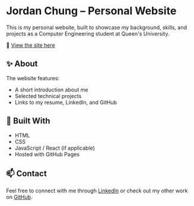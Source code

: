 # Jordan Chung – Personal Website

This is my personal website, built to showcase my background, skills, and projects as a Computer Engineering student at Queen's University.

🔗 [View the site here](https://jordyo40.github.io/jordyo40/)

## ✨ About

The website features:
- A short introduction about me
- Selected technical projects
- Links to my resume, LinkedIn, and GitHub

## 🚀 Built With

- HTML
- CSS
- JavaScript / React (if applicable)
- Hosted with GitHub Pages

## 📫 Contact

Feel free to connect with me through [LinkedIn](https://www.linkedin.com/in/YOURUSERNAME) or check out my other work on [GitHub](https://github.com/jordyo40).